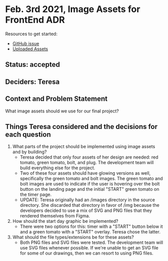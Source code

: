 # Feb. 3rd 2021, Image Assets for FrontEnd ADR

Resources to get started:

- [GitHub issue](https://github.com/DonaldWolfson/cse110-w21-group29/issues/20)
- [Uploaded Assets](https://github.com/DonaldWolfson/cse110-w21-group29/tree/main/source/img)

## Status: accepted

## Deciders: Teresa

## Context and Problem Statement

What image assets should we use for our final project?

## Things Teresa considered and the decisions for each question
1. What parts of the project should be implemented using image assets and by building?
    - Teresa decided that only four assets of her design are needed: red tomato, green tomato, bolt, and plug. The development team will build everything else for the project.
    - Two of these four assets should have glowing versions as well, specifically the green tomato and bolt images. The green tomato and bolt images are used to indicate if the user is hovering over the bolt button on the landing page and the initial "START" green tomato on the timer page.
    - UPDATE: Teresa originally had an /images directory in the source directory. She discarded that directory in favor of /img because the developers decided to use a mix of SVG and PNG files that they rendered themselves from Figma.
2. How should the start day graphic be implemented?
    - There were two options for this: timer with a "START" button below it and a green tomato with a "START" overlay. Teresa chose the latter.
3. What should the file types/extensions be for these assets?
    - Both PNG files and SVG files were tested. The development team will use SVG files whenever possible. If we're unable to get an SVG file for some of our drawings, then we can resort to using PNG files.
